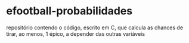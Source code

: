 # efootball-probabilidades
repositório contendo o código, escrito em C, que calcula as chances de tirar, ao menos, 1 épico, a depender das outras variáveis
